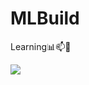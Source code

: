 # MLBuild

Learning📊📫🥵

![](https://img.shields.io/badge/machine-learning-blue?style=for-the-badge)
